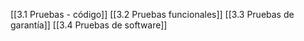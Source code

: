 [[3.1 Pruebas - código]]
[[3.2 Pruebas funcionales]]
[[3.3 Pruebas de garantía]]
[[3.4 Pruebas de software]]
